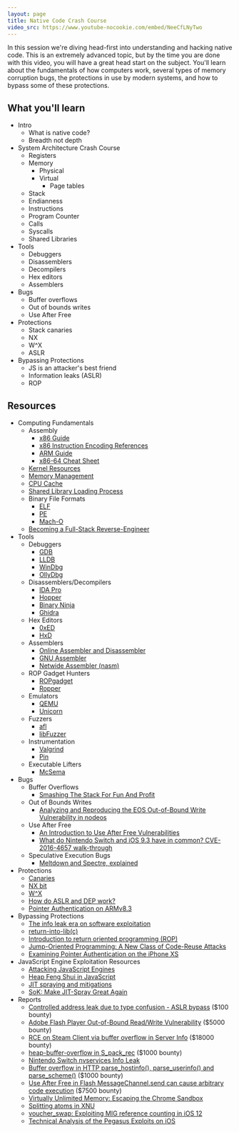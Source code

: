 ```yaml
---
layout: page
title: Native Code Crash Course
video_src: https://www.youtube-nocookie.com/embed/NeeCfLNyTwo
---
```


In this session we're diving head-first into understanding and hacking native code.  This is an extremely advanced topic, but by the time you are done with this video, you will have a great head start on the subject.  You'll learn about the fundamentals of how computers work, several types of memory corruption bugs, the protections in use by modern systems, and how to bypass some of these protections.

What you'll learn
-----------------

- Intro
	- What is native code?
	- Breadth not depth
- System Architecture Crash Course
	- Registers
	- Memory
		- Physical
		- Virtual
			- Page tables
	- Stack
	- Endianness
	- Instructions
	- Program Counter
	- Calls
	- Syscalls
	- Shared Libraries
- Tools
	- Debuggers
	- Disassemblers
	- Decompilers
	- Hex editors
	- Assemblers
- Bugs
	- Buffer overflows
	- Out of bounds writes
	- Use After Free
- Protections
	- Stack canaries
	- NX
	- W^X
	- ASLR
- Bypassing Protections
	- JS is an attacker's best friend
	- Information leaks (ASLR)
	- ROP

Resources
---------

- Computing Fundamentals
	- Assembly
		- [x86 Guide](https://www.cs.virginia.edu/~evans/cs216/guides/x86.html)
		- [x86 Instruction Encoding References](http://sandpile.org/)
		- [ARM Guide](https://www.coranac.com/tonc/text/asm.htm)
		- [x86-64 Cheat Sheet](https://cs.brown.edu/courses/cs033/docs/guides/x64_cheatsheet.pdf)
	- [Kernel Resources](https://wiki.osdev.org/Expanded_Main_Page)
	- [Memory Management](https://wiki.osdev.org/Memory_management)
	- [CPU Cache](https://en.wikipedia.org/wiki/CPU_cache)
	- [Shared Library Loading Process](https://amir.rachum.com/blog/2016/09/17/shared-libraries/)
	- Binary File Formats
		- [ELF](http://www.skyfree.org/linux/references/ELF_Format.pdf)
		- [PE](https://docs.microsoft.com/en-us/windows/desktop/debug/pe-format)
		- [Mach-O](https://lowlevelbits.org/parsing-mach-o-files/)
	- [Becoming a Full-Stack Reverse-Engineer](https://www.youtube.com/watch?v=9vKG8-TnawY)
- Tools
	- Debuggers
		- [GDB](https://www.gnu.org/software/gdb/)
		- [LLDB](https://lldb.llvm.org/)
		- [WinDbg](https://docs.microsoft.com/en-us/windows-hardware/drivers/debugger/debugger-download-tools)
		- [OllyDbg](http://www.ollydbg.de/)
	- Disassemblers/Decompilers
		- [IDA Pro](https://hex-rays.com/ida-pro/)
		- [Hopper](https://www.hopperapp.com/)
		- [Binary Ninja](https://binary.ninja/)
		- [Ghidra](https://www.nsa.gov/resources/everyone/ghidra/)
	- Hex Editors
		- [0xED](https://www.suavetech.com/0xed/)
		- [HxD](https://mh-nexus.de/en/hxd/)
	- Assemblers
		- [Online Assembler and Disassembler](http://shell-storm.org/online/Online-Assembler-and-Disassembler/)
		- [GNU Assembler](https://en.wikipedia.org/wiki/GNU_Assembler)
		- [Netwide Assembler (nasm)](https://en.wikipedia.org/wiki/Netwide_Assembler)
	- ROP Gadget Hunters
		- [ROPgadget](https://github.com/JonathanSalwan/ROPgadget)
		- [Ropper](https://github.com/sashs/Ropper)
	- Emulators
		- [QEMU](https://www.qemu.org/)
		- [Unicorn](https://www.unicorn-engine.org/)
	- Fuzzers
		- [afl](https://lcamtuf.coredump.cx/afl/)
		- [libFuzzer](https://llvm.org/docs/LibFuzzer.html)
	- Instrumentation
		- [Valgrind](http://valgrind.org/)
		- [Pin](https://software.intel.com/en-us/articles/pin-a-dynamic-binary-instrumentation-tool)
	- Executable Lifters
		- [McSema](https://github.com/trailofbits/mcsema)
- Bugs
	- Buffer Overflows
		- [Smashing The Stack For Fun And Profit](http://phrack.org/issues/49/14.html)
	- Out of Bounds Writes
		- [Analyzing and Reproducing the EOS Out-of-Bound Write Vulnerability in nodeos](https://medium.com/@peckshield/reproducing-the-eos-out-of-bound-write-vulnerability-in-nodeos-6a0487070ced)
	- Use After Free
		- [An Introduction to Use After Free Vulnerabilities](https://www.purehacking.com/blog/lloyd-simon/an-introduction-to-use-after-free-vulnerabilities)
		- [What do Nintendo Switch and iOS 9.3 have in common? CVE-2016-4657 walk-through](https://www.youtube.com/watch?v=xkdPjbaLngE&feature=youtu.be)
	- Speculative Execution Bugs
		- [Meltdown and Spectre, explained](https://medium.com/@mattklein123/meltdown-spectre-explained-6bc8634cc0c2)
- Protections
	- [Canaries](https://en.wikipedia.org/wiki/Buffer_overflow_protection#Canaries)
	- [NX bit](https://en.wikipedia.org/wiki/NX_bit)
	- [W^X](https://en.wikipedia.org/wiki/W%5EX)
	- [How do ASLR and DEP work?](https://security.stackexchange.com/questions/18556/how-do-aslr-and-dep-work)
	- [Pointer Authentication on ARMv8.3](https://www.qualcomm.com/media/documents/files/whitepaper-pointer-authentication-on-armv8-3.pdf)
- Bypassing Protections
	- [The info leak era on software exploitation](https://media.blackhat.com/bh-us-12/Briefings/Serna/BH_US_12_Serna_Leak_Era_Slides.pdf)
	- [return-into-lib(c)](http://phrack.org/issues/58/4.html)
	- [Introduction to return oriented programming (ROP)](http://codearcana.com/posts/2013/05/28/introduction-to-return-oriented-programming-rop.html)
	- [Jump-Oriented Programming: A New Class of Code-Reuse Attacks](https://www.comp.nus.edu.sg/~liangzk/papers/asiaccs11.pdf)
	- [Examining Pointer Authentication on the iPhone XS](https://googleprojectzero.blogspot.com/2019/02/examining-pointer-authentication-on.html)
- JavaScript Engine Exploitation Resources
	- [Attacking JavaScript Engines](http://www.phrack.org/papers/attacking_javascript_engines.html)
	- [Heap Feng Shui in JavaScript](https://www.blackhat.com/presentations/bh-europe-07/Sotirov/Presentation/bh-eu-07-sotirov-apr19.pdf)
	- [JIT spraying and mitigations](https://www.piotrbania.com/all/articles/pbania-jit-mitigations2010.pdf)
	- [SoK: Make JIT-Spray Great Again](https://www.usenix.org/system/files/conference/woot18/woot18-paper-gawlik.pdf)
- Reports
	- [Controlled address leak due to type confusion - ASLR bypass](https://hackerone.com/reports/207321) ($100 bounty)
	- [Adobe Flash Player Out-of-Bound Read/Write Vulnerability](https://hackerone.com/reports/31408) ($5000 bounty)
	- [RCE on Steam Client via buffer overflow in Server Info](https://hackerone.com/reports/470520) ($18000 bounty)
	- [heap-buffer-overflow in S_pack_rec](https://hackerone.com/reports/354650) ($1000 bounty)
	- [Nintendo Switch nvservices Info Leak](https://daeken.svbtle.com/nintendo-switch-nvservices-info-leak)
	- [Buffer overflow in HTTP parse_hostinfo(), parse_userinfo() and parse_scheme()](https://hackerone.com/reports/174069) ($1000 bounty)
	- [Use After Free in Flash MessageChannel.send can cause arbitrary code execution](https://hackerone.com/reports/47234) ($7500 bounty)
	- [Virtually Unlimited Memory: Escaping the Chrome Sandbox](https://googleprojectzero.blogspot.com/2019/04/virtually-unlimited-memory-escaping.html)
	- [Splitting atoms in XNU](https://googleprojectzero.blogspot.com/2019/04/splitting-atoms-in-xnu.html)
	- [voucher_swap: Exploiting MIG reference counting in iOS 12](https://googleprojectzero.blogspot.com/2019/01/voucherswap-exploiting-mig-reference.html)
	- [Technical Analysis of the Pegasus Exploits on iOS](https://info.lookout.com/rs/051-ESQ-475/images/pegasus-exploits-technical-details.pdf)
